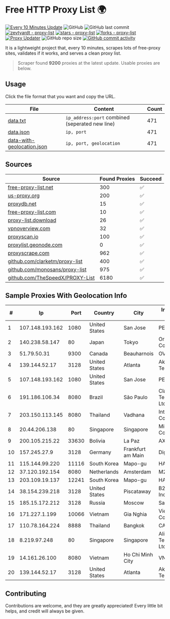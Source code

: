 
# Free HTTP Proxy List 🌍

[![Every 10 Minutes Update](https://github.com/mertguvencli/http-proxy-list/actions/workflows/main.yml/badge.svg?branch=main)](https://github.com/mertguvencli/http-proxy-list/actions/workflows/main.yml)
![GitHub](https://img.shields.io/github/license/mertguvencli/http-proxy-list)
![GitHub last commit](https://img.shields.io/github/last-commit/mertguvencli/http-proxy-list)
[![zevtyardt - proxy-list](https://img.shields.io/static/v1?label=zevtyardt&message=proxy-list&color=blue&logo=github)](https://github.com/zevtyardt/proxy-list "Go to GitHub repo")
[![stars - proxy-list](https://img.shields.io/github/stars/zevtyardt/proxy-list?style=social)](https://github.com/zevtyardt/proxy-list)
[![forks - proxy-list](https://img.shields.io/github/forks/zevtyardt/proxy-list?style=social)](https://github.com/zevtyardt/proxy-list)
[![Proxy Updater](https://github.com/zevtyardt/proxy-list/workflows/Proxy%20Updater/badge.svg)](https://github.com/zevtyardt/proxy-list/actions?query=workflow:"Proxy+Updater")
![GitHub repo size](https://img.shields.io/github/repo-size/zevtyardt/proxy-list)
[![GitHub commit activity](https://img.shields.io/github/commit-activity/m/zevtyardt/proxy-list?logo=commits)](https://github.com/zevtyardt/proxy-list/commits/main)

It is a lightweight project that, every 10 minutes, scrapes lots of free-proxy sites, validates if it works, and serves a clean proxy list.

> Scraper found **9200** proxies at the latest update. Usable proxies are below.

## Usage

Click the file format that you want and copy the URL.

|File|Content|Count|
|----|-------|-----|
|[data.txt](https://raw.githubusercontent.com/mertguvencli/http-proxy-list/main/proxy-list/data.txt)|`ip_address:port` combined (seperated new line)|471|
|[data.json](https://raw.githubusercontent.com/mertguvencli/http-proxy-list/main/proxy-list/data.json)|`ip, port`|471|
|[data-with-geolocation.json](https://raw.githubusercontent.com/mertguvencli/http-proxy-list/main/proxy-list/data-with-geolocation.json)|`ip, port, geolocation`|471|

## Sources

|Source|Found Proxies|Succeed|
|------|-------------|-------|
|[free-proxy-list.net](https://free-proxy-list.net)|300|✅|
|[us-proxy.org](https://www.us-proxy.org)|200|✅|
|[proxydb.net](http://proxydb.net)|15|✅|
|[free-proxy-list.com](https://free-proxy-list.com/?page=&port=&type%5B%5D=http&type%5B%5D=https&up_time=0&search=Search)|10|✅|
|[proxy-list.download](https://www.proxy-list.download/HTTP)|26|✅|
|[vpnoverview.com](https://vpnoverview.com/privacy/anonymous-browsing/free-proxy-servers)|32|✅|
|[proxyscan.io](https://www.proxyscan.io)|100|✅|
|[proxylist.geonode.com](https://proxylist.geonode.com/api/proxy-list?limit=300&page=1&sort_by=lastChecked&sort_type=desc&protocols=http,https)|0|✅|
|[proxyscrape.com](https://api.proxyscrape.com/v2/?request=displayproxies&protocol=http&timeout=10000&country=all&ssl=all&anonymity=all)|962|✅|
|[github.com/clarketm/proxy-list](https://raw.githubusercontent.com/clarketm/proxy-list/master/proxy-list-raw.txt)|400|✅|
|[github.com/monosans/proxy-list](https://raw.githubusercontent.com/monosans/proxy-list/main/proxies/http.txt)|975|✅|
|[github.com/TheSpeedX/PROXY-List](https://raw.githubusercontent.com/TheSpeedX/PROXY-List/master/http.txt)|6180|✅|


## Sample Proxies With Geolocation Info

|#|Ip|Port|Country|City|Internet Service Provider|
|-|--|----|-------|----|-------------------------|
|1|107.148.193.162|1080|United States|San Jose|PEG TECH INC|
|2|140.238.58.147|80|Japan|Tokyo|Oracle Corporation|
|3|51.79.50.31|9300|Canada|Beauharnois|OVH SAS|
|4|139.144.52.17|3128|United States|Atlanta|Akamai Technologies, Inc.|
|5|107.148.193.162|1080|United States|San Jose|PEG TECH INC|
|6|191.186.106.34|8080|Brazil|São Paulo|Claro NXT Telecomunicacoes Ltda|
|7|203.150.113.145|8080|Thailand|Vadhana|Internet Thailand Company Ltd.|
|8|20.44.206.138|80|Singapore|Singapore|Microsoft Corporation|
|9|200.105.215.22|33630|Bolivia|La Paz|AXS Bolivia S. A.|
|10|157.245.27.9|3128|Germany|Frankfurt am Main|DigitalOcean, LLC|
|11|115.144.99.220|11116|South Korea|Mapo-gu|HAIonNet|
|12|37.120.192.154|8080|Netherlands|Amsterdam|M247 Europe SRL|
|13|203.109.19.137|12241|South Korea|Mapo-gu|HAIonNet|
|14|38.154.239.218|3128|United States|Piscataway|B2 Net Solutions Inc.|
|15|185.15.172.212|3128|Russia|Moscow|SafeData LLC|
|16|171.227.1.199|10066|Vietnam|Gia Nghia|Viettel Corporation|
|17|110.78.164.224|8888|Thailand|Bangkok|CAT-BB|
|18|8.219.97.248|80|Singapore|Singapore|Alibaba (US) Technology Co., Ltd.|
|19|14.161.26.100|8080|Vietnam|Ho Chi Minh City|VNPT|
|20|139.144.52.17|3128|United States|Atlanta|Akamai Technologies, Inc.|



## Contributing

Contributions are welcome, and they are greatly appreciated! Every
little bit helps, and credit will always be given.


